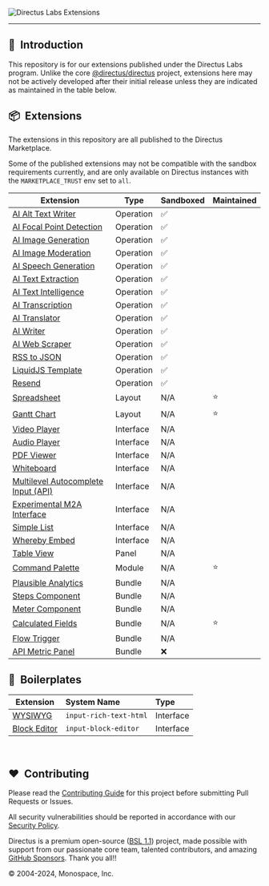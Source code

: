 ![Directus Labs Extensions](https://github.com/directus-labs/extensions/assets/1461554/aae72c6c-e47a-4a6f-968a-5cf1d6b5a73d)

---

## 🐰 &nbsp;Introduction

This repository is for our extensions published under the Directus Labs program. Unlike the core [@directus/directus](https://github.com/directus/directus) project, extensions here may not be actively developed after their initial release unless they are indicated as maintained in the table below.

## 📦 &nbsp;Extensions

The extensions in this repository are all published to the Directus Marketplace.

Some of the published extensions may not be compatible with the sandbox requirements currently, and are only available on Directus instances with the `MARKETPLACE_TRUST` env set to `all`.

| Extension                                                                                                                             | Type      | Sandboxed | Maintained |
| ------------------------------------------------------------------------------------------------------------------------------------- | --------- | --------- | ---------- |
| [AI Alt Text Writer](//github.com/directus-labs/extensions/tree/main/packages/ai-alt-text-writer)                                     | Operation | ✅        |            |
| [AI Focal Point Detection](//github.com/directus-labs/extensions/tree/main/packages/ai-focal-point-detection-operation)               | Operation | ✅        |            |
| [AI Image Generation](//github.com/directus-labs/extensions/tree/main/packages/ai-image-generation-operation)                         | Operation | ✅        |            |
| [AI Image Moderation](//github.com/directus-labs/extensions/tree/main/packages/ai-image-moderation-operation)                         | Operation | ✅        |            |
| [AI Speech Generation](//github.com/directus-labs/extensions/tree/main/packages/ai-speech-generation-operation)                       | Operation | ✅        |            |
| [AI Text Extraction](//github.com/directus-labs/extensions/tree/main/packages/ai-text-extraction-operation)                           | Operation | ✅        |            |
| [AI Text Intelligence](//github.com/directus-labs/extensions/tree/main/packages/ai-text-intelligence-operation)                       | Operation | ✅        |            |
| [AI Transcription](//github.com/directus-labs/extensions/tree/main/packages/ai-transcription-operation)                               | Operation | ✅        |            |
| [AI Translator](//github.com/directus-labs/extensions/tree/main/packages/ai-translator-operation)                                     | Operation | ✅        |            |
| [AI Writer](//github.com/directus-labs/extensions/tree/main/packages/ai-writer-operation)                                             | Operation | ✅        |            |
| [AI Web Scraper](//github.com/directus-labs/extensions/tree/main/packages/ai-web-scraper-operation)                                   | Operation | ✅        |            |
| [RSS to JSON](//github.com/directus-labs/extensions/tree/main/packages/rss-to-json-operation)                                         | Operation | ✅        |            |
| [LiquidJS Template](//github.com/directus-labs/extensions/tree/main/packages/liquidjs-operation)                                      | Operation | ✅        |            |
| [Resend](//github.com/directus-labs/extensions/tree/main/packages/resend-operation)                                                   | Operation | ✅        |            |
| [Spreadsheet](//github.com/directus-labs/extensions/tree/main/packages/spreadsheet-layout)                                            | Layout    | N/A       | ⭐         |
| [Gantt Chart](//github.com/directus-labs/extensions/tree/main/packages/gantt-chart-layout)                                            | Layout    | N/A       | ⭐         |
| [Video Player](//github.com/directus-labs/extensions/tree/main/packages/video-player-interface)                                       | Interface | N/A       |            |
| [Audio Player](//github.com/directus-labs/extensions/tree/main/packages/audio-player-interface)                                       | Interface | N/A       |            |
| [PDF Viewer](//github.com/directus-labs/extensions/tree/main/packages/pdf-viewer-interface)                                           | Interface | N/A       |            |
| [Whiteboard](//github.com/directus-labs/extensions/tree/main/packages/whiteboard-interface)                                           | Interface | N/A       |            |
| [Multilevel Autocomplete Input (API)](//github.com/directus-labs/extensions/tree/main/packages/multilevel-autocomplete-api-interface) | Interface | N/A       |            |
| [Experimental M2A Interface](//github.com/directus-labs/extensions/tree/main/packages/experimental-m2a-interface)                     | Interface | N/A       |            |
| [Simple List](//github.com/directus-labs/extensions/tree/main/packages/simple-list-interface)                                         | Interface | N/A       |            |
| [Whereby Embed](//github.com/directus-labs/extensions/tree/main/packages/whereby-embedded-interface)                                  | Interface | N/A       |            |
| [Table View](//github.com/directus-labs/extensions/tree/main/packages/table-view-panel)                                               | Panel     | N/A       |            |
| [Command Palette](//github.com/directus-labs/extensions/tree/main/packages/command-palette-module)                                    | Module    | N/A       | ⭐         |
| [Plausible Analytics](//github.com/directus-labs/extensions/tree/main/packages/plausible-analytics-bundle)                            | Bundle    | N/A       |            |
| [Steps Component](//github.com/directus-labs/extensions/tree/main/packages/steps-component)                                           | Bundle    | N/A       |            |
| [Meter Component](//github.com/directus-labs/extensions/tree/main/packages/meter-component)                                           | Bundle    | N/A       |            |
| [Calculated Fields](//github.com/directus-labs/extensions/tree/main/packages/calculated-fields-bundle)                                | Bundle    | N/A       | ⭐         |
| [Flow Trigger](//github.com/directus-labs/extensions/tree/main/packages/flow-trigger-bundle)                                          | Bundle    | N/A       |            |
| [API Metric Panel](//github.com/directus-labs/extensions/tree/main/packages/api-metric-panel)                                         | Bundle    | ❌        |            |

<!-- Tentatively Upcoming - no promises!

| [AI Research](//github.com/directus-labs/extensions/tree/main/packages/ai-research-interface) | Interface | Planned | N/A |
| [-------------------------------------------------------------------------------------------) | I-------e | P-----d | N-A |

-->

## 🔧 &nbsp;Boilerplates

| Extension                                                                                    | System Name            | Type      |
| -------------------------------------------------------------------------------------------- | :--------------------- | :-------- |
| [WYSIWYG](//github.com/directus-labs/extensions/tree/main/boilerplates/input-rich-text-html) | `input-rich-text-html` | Interface |
| [Block Editor](//github.com/directus-labs/extensions/tree/main/boilerplates/block-editor)    | `input-block-editor`   | Interface |

<br>

## ❤️ &nbsp;Contributing

Please read the [Contributing Guide](//github.com/directus-labs/extensions/blob/main/.github/CONTRIBUTING.md) for this project before submitting Pull Requests or Issues.

All security vulnerabilities should be reported in accordance with our [Security Policy](//docs.directus.io/contributing/introduction.html#report-security-vulnerability).

Directus is a premium open-source ([BSL 1.1](//github.com/directus/directus/blob/main/license)) project, made possible with support from our passionate core team, talented contributors, and amazing [GitHub Sponsors](//github.com/sponsors/directus). Thank you all!!

© 2004-2024, Monospace, Inc.
